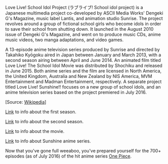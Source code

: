 Love Live! School Idol Project (ラブライブ! School idol project) is a Japanese multimedia project
 co-developed by ASCII Media Works' Dengeki G's Magazine, music label Lantis, and animation studio
 Sunrise. The project revolves around a group of fictional school girls who become idols in order
 to save their school from shutting down. It launched in the August 2010 issue of Dengeki G's Magazine,
 and went on to produce music CDs, anime music videos, two manga adaptations, and video games.

A 13-episode anime television series produced by Sunrise and directed by Takahiko Kyōgoku aired
 in Japan between January and March 2013, with a second season airing between April and June 2014.
 An animated film titled Love Live! The School Idol Movie was distributed by Shochiku and released
 in June 2015. Both anime series and the film are licensed in North America, the United Kingdom,
 Australia and New Zealand by NIS America, MVM Entertainment and Madman Entertainment, respectively.
 A separate project titled Love Live! Sunshine!! focuses on a new group of school idols, and an anime
 television series based on the project premiered in July 2016.

[Source: [Wikipedia](https://en.wikipedia.org/wiki/Love_Live!)]

[Link](http://myanimelist.net/anime/15051/Love_Live_School_Idol_Project) to info
 about the first season.

[Link](http://myanimelist.net/anime/19111/Love_Live_School_Idol_Project_2nd_Season) to info
 about the second season.

[Link](http://myanimelist.net/anime/24997/Love_Live_The_School_Idol_Movie) to info
 about the movie.

[Link](http://myanimelist.net/anime/32526/Love_Live_Sunshine) to info
 about Sunshine anime series.


Now that you've gone full weeaboo, you've prepared yourself for the 700+ episodes
 (as of July 2016) of the hit anime series [One Piece](../onepiece/op.md).
